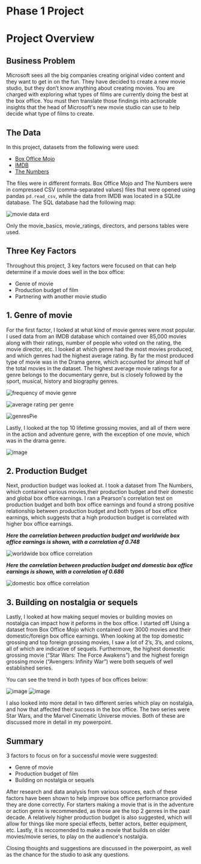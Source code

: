 # Phase 1 Project




# Project Overview


## Business Problem

Microsoft sees all the big companies creating original video content and they want to get in on the fun. They have decided to create a new movie studio, but they don’t know anything about creating movies. You are charged with exploring what types of films are currently doing the best at the box office. You must then translate those findings into actionable insights that the head of Microsoft's new movie studio can use to help decide what type of films to create.

## The Data

In this project, datasets from the following were used:

* [Box Office Mojo](https://www.boxofficemojo.com/)
* [IMDB](https://www.imdb.com/)
* [The Numbers](https://www.the-numbers.com/)

The files were in different formats. Box Office Mojo and The Numbers were in compressed CSV (comma-separated values) files that were opened using pandas `pd.read_csv`, while the data from IMDB was located in a SQLite database. The SQL database had the following map: 

![movie data erd](https://raw.githubusercontent.com/learn-co-curriculum/dsc-phase-1-project-v2-4/master/movie_data_erd.jpeg)

Only the movie_basics, movie_ratings, directors, and persons tables were used.


## Three Key Factors

Throughout this project, 3 key factors were focused on that can help determine if a movie does well in the box office:

* Genre of movie
* Production budget of film
* Partnering with another movie studio


## 1. Genre of movie

For the first factor, I looked at what kind of movie genres were most popular. I used data from an IMDB database which contained over 85,000 movies along with their ratings, number of people who voted on the rating, the movie director, etc. I looked at which genre had the most movies produced, and which genres had the highest average rating. By far the most produced type of movie was in the Drama genre, which accounted for almost half of the total movies in the dataset. The highest average movie ratings for a genre belongs to the documentary genre, but is closely followed by the sport, musical, history and biography genres.


![frequency of movie genre](https://user-images.githubusercontent.com/45251340/174701111-4b2dd757-829c-479e-8755-72fd29575b22.png)


![average rating per genre](https://user-images.githubusercontent.com/45251340/174701120-f8455400-ad67-4a00-9124-13e3c6666025.png)

![genresPie](https://user-images.githubusercontent.com/45251340/171310568-531653e7-e3c7-4064-a83e-de13088b725d.png)


Lastly, I looked at the top 10 lifetime grossing movies, and all of them were in the action and adventure genre, with the exception of one movie, which was in the drama genre. 

![image](https://user-images.githubusercontent.com/45251340/171093670-57868b69-aa24-4302-a8ff-30aad0eae4ec.png)


## 2. Production Budget

Next, production budget was looked at. I took a dataset from The Numbers, which contained various movies,their production budget and their domestic and global box office earnings. I ran a Pearson's correlation test on production budget and both box office earnings and found a strong positive relationship between production budget and both types of box office earnings, which suggests that a high production budget is correlated with higher box office earnings. 

***Here the correlation between production budget and worldwide box office earnings is shown, with a correlation of 0.748***



![worldwide box office correlation](https://user-images.githubusercontent.com/45251340/174701413-31cc6ec0-58c8-4247-9775-b2bcfea7f272.png)



***Here the correlation between production budget and domestic box office earnings is shown, with a correlation of 0.686***


![domestic box office correlation](https://user-images.githubusercontent.com/45251340/174701419-da645fe0-1ca3-4734-a53e-dd0a08b0b35c.png)



## 3. Building on nostalgia or sequels

Lastly, I looked at how making sequel movies or building movies on nostalgia can impact how it peforms in the box office. I started off Using a dataset from Box Office Mojo which contained over 3000 movies and their domestic/foreign box office earnings. When looking at the top domestic grossing and top foreign grossing movies, I saw a lot of 2’s, 3’s, and colons, all of which are indicative of sequels. Furthermore, the highest domestic grossing movie (“Star Wars: The Force Awakens”) and the highest foreign grossing movie (“Avengers: Infinity War”) were both sequels of well established series.

You can see the trend in both types of box offices below: 

![image](https://user-images.githubusercontent.com/45251340/171095963-7f2489ba-7201-4437-bd51-01c665052268.png)  ![image](https://user-images.githubusercontent.com/45251340/171095979-27cbf598-9d1f-4a59-a361-c8802ac20bc6.png)



I also looked into more detail in two different series which play on nostalgia, and how that affected their success in the box office. The two series were Star Wars, and the Marvel Cinematic Universe movies. Both of these are discussed more in detail in my powerpoint.


## Summary

3 factors to focus on for a successful movie were suggested:
* Genre of movie
* Production budget of film
* Building on nostalgia or sequels

After research and data analysis from various sources, each of these factors have been shown to help improve box office performance provided they are done correctly. For starters making a movie that is in the adventure or action genre is recommended, as those are the top 2 genres in the past decade. A relatively higher production budget is also suggested, which will allow for things like more special effects, better actors, better equipment, etc. Lastly, it is reccomended to make a movie that builds on older movies/movie series, to play on the audience's nostalgia.  

Closing thoughts and suggestions are discussed in the powerpoint, as well as the chance for the studio to ask any questions.
